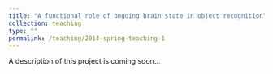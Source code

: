 ```yaml
---
title: "A functional role of ongoing brain state in object recognition"
collection: teaching
type: ""
permalink: /teaching/2014-spring-teaching-1
---
```


A description of this project is coming soon... 
